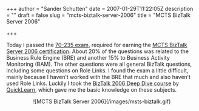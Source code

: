 +++
author = "Sander Schutten"
date = 2007-01-29T11:22:05Z
description = ""
draft = false
slug = "mcts-biztalk-server-2006"
title = "MCTS BizTalk Server 2006"

+++


Today I passed the [70-235 exam](http://www.microsoft.com/learning/exams/70-235.mspx), required for earning the [MCTS BizTalk Server 2006 certification](http://www.microsoft.com/learning/mcp/mcts/biztalk/default.mspx). About 20% of the questions was related to the Business Rule Engine (BRE) and another 15% to Business Activity Monitoring (BAM). The other questions were all general BizTalk questions, including some questions on Role Links. I found the exam a little difficult, mainly because I haven’t worked with the BRE that much and also haven’t used Role Links. Luckily I took the [BizTalk 2006 Deep Dive course](http://www.quicklearn.com/class.aspx?class=BTSDD) by [QuickLearn](http://www.quicklearn.com), which gave me the basic knowledge on these subjects.

<div style="text-align: center">![MCTS BizTalk Server 2006](/images/msts-biztalk.gif)</div>

